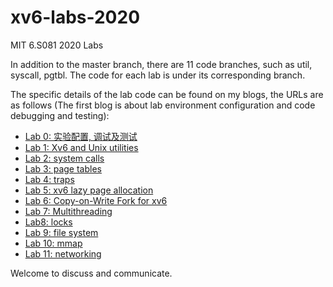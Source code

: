 # xv6-labs-2020
MIT 6.S081 2020 Labs
  
In addition to the master branch, there are 11 code branches, such as util, syscall, pgtbl. The code for each lab is under its corresponding branch.
  
The specific details of the lab code can be found on my blogs, the URLs are as follows (The first blog is about lab environment configuration and code debugging and testing):
* [Lab 0: 实验配置, 调试及测试](https://blog.csdn.net/LostUnravel/article/details/120397168)
* [Lab 1: Xv6 and Unix utilities](https://blog.csdn.net/LostUnravel/article/details/120397205)
* [Lab 2: system calls](https://blog.csdn.net/LostUnravel/article/details/121319645)
* [Lab 3: page tables](https://blog.csdn.net/LostUnravel/article/details/121340933)
* [Lab 4: traps](https://blog.csdn.net/LostUnravel/article/details/121341055)
* [Lab 5: xv6 lazy page allocation](https://blog.csdn.net/LostUnravel/article/details/121418421)
* [Lab 6: Copy-on-Write Fork for xv6](https://blog.csdn.net/LostUnravel/article/details/121418548)
* [Lab 7: Multithreading](https://blog.csdn.net/LostUnravel/article/details/121430791)
* [Lab8: locks](https://blog.csdn.net/LostUnravel/article/details/121430900)
* [Lab 9: file system](https://blog.csdn.net/LostUnravel/article/details/121431163)
* [Lab 10: mmap](https://blog.csdn.net/LostUnravel/article/details/121437327)
* [Lab 11: networking](https://blog.csdn.net/LostUnravel/article/details/121437373)

Welcome to discuss and communicate.
